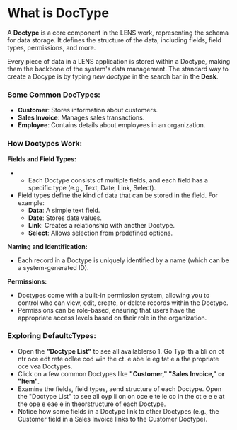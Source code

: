 # What is DocType

A **Doctype** is a core component in the LENS work, representing the schema for data storage. It defines the structure of the data, including fields, field types, permissions, and more.

Every piece of data in a LENS application is stored within a Doctype, making them the backbone of the system's data management. The standard way to create a Docype is by typing _new doctype_ in the search bar in the **Desk**.

### Some Common DocTypes:

-   **Customer**: Stores information about customers.
-   **Sales Invoice**: Manages sales transactions.
-   **Employee**: Contains details about employees in an organization.

### How Doctypes Work:

**Fields and Field Types:**

-   -   Each Doctype consists of multiple fields, and each field has a specific type (e.g., Text, Date, Link, Select).
-   Field types define the kind of data that can be stored in the field. For example:
    -   **Data**: A simple text field.
    -   **Date**: Stores date values.
    -   **Link**: Creates a relationship with another Doctype.
    -   **Select**: Allows selection from predefined options.

**Naming and Identification:**

-   Each record in a Doctype is uniquely identified by a name (which can be a system-generated ID).

**Permissions:**

-   Doctypes come with a built-in permission system, allowing you to control who can view, edit, create, or delete records within the Doctype.
-   Permissions can be role-based, ensuring that users have the appropriate access levels based on their role in the organization.

### Exploring DefaultcTypes:

 - Open the **"Doctype List"** to see all availablerso 1. Go  Typ  ith a bli on   ot ntr oce edt rete odlee cod win the ct.
  e abe le eg tat e a the propriate cce vea Doctypes.
 -    Click on a few common Doctypes like **"Customer," "Sales Invoice," or "Item".**
-   Examine the fields, field types, aend structure of each Doctype.
Open the "Doctype List" to see all  oyp    li on   on oce e te le co in the ct
 e e e  at   the ope e eae e in theorstructure of each Doctype.
- Notice how some fields in a Doctype link to other Doctypes (e.g., the Customer field in a Sales Invoice links to the Customer Doctype).
<!--stackedit_data:
eyJoaXN0b3J5IjpbLTc3MjI1NDc0OCwtMTkwMTgwMTEwMSwyMD
g1MjIwMDEsMTk0ODc0MDU2LC0xNzAwMTU4OTk2LDEzMjM2OTMx
NCwxNzA0NTc5MjQsMjE3MDkzODEwXX0=
-->